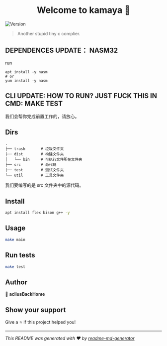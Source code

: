 <h1 align="center">Welcome to kamaya 👋</h1>
<p>
  <img alt="Version" src="https://img.shields.io/badge/version-0.0.1-blue.svg?cacheSeconds=2592000" />
</p>

> Another stupid tiny c complier.

## DEPENDENCES UPDATE： NASM32

run
```
apt install -y nasm
# or
yum install -y nasm
```

## CLI UPDATE: HOW TO RUN? JUST FUCK THIS IN CMD: MAKE TEST
我们会帮你完成前置工作的，请放心。

## Dirs
```
.
├── trash       # 垃圾文件夹
├── dist        # 构建文件夹
│   └── bin     # 可执行文件所在文件夹
├── src         # 源代码
├── test        # 测试文件夹
└── util        # 工具文件夹
```

我们要编写的是 src 文件夹中的源代码。

## Install

```sh
apt install flex bison g++ -y
```

## Usage

```sh
make main
```

## Run tests

```sh
make test
```

## Author

👤 **acliusBackHome**


## Show your support

Give a ⭐️ if this project helped you!

***
_This README was generated with ❤️ by [readme-md-generator](https://github.com/kefranabg/readme-md-generator)_